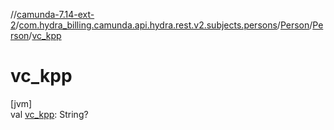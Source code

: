 //[camunda-7.14-ext-2](../../../../index.md)/[com.hydra_billing.camunda.api.hydra.rest.v2.subjects.persons](../../index.md)/[Person](../index.md)/[Person](index.md)/[vc_kpp](vc_kpp.md)

# vc_kpp

[jvm]\
val [vc_kpp](vc_kpp.md): String?
